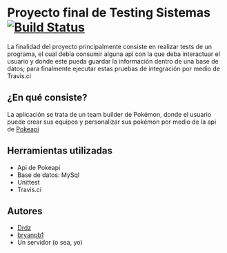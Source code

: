 # Proyecto final de Testing Sistemas [![Build Status](https://travis-ci.com/Arbupa/Poke_Chio.svg?branch=master)](https://travis-ci.com/Arbupa/Poke_Chio)
La finalidad del proyecto principalmente consiste en realizar tests de un programa, el cual debía consumir alguna api con la que deba interactuar el usuario y donde este pueda guardar la información dentro de una base de datos; para finalmente ejecutar estas pruebas de integración por medio de Travis.ci 

## ¿En qué consiste?
La aplicación se trata de un team builder de Pokémon, donde el usuario puede crear sus equipos y personalizar sus pokémon por medio de la api de [Pokeapi](https://pokeapi.co/)

## Herramientas utilizadas
- Api de Pokeapi 
- Base de datos: MySql
- Unittest
- Travis.ci 

## Autores
- [Drdz](https://github.com/Drdzmtz)
- [bryanpb1](https://github.com/bryanpb1)
- Un servidor (o sea, yo) 

